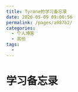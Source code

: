 ```yaml
---
title: Tyrone的学习备忘录
date: 2020-05-09 09:00:56
permalink: /pages/a987b2/
categories: 
  - 个人博客
  - 其他
tags: 
  - 
---
```


# 学习备忘录

### 